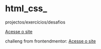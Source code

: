 # html_css_
 projectos/exercícios/desafios


<a href="https://jeovani2002.github.io/html_css_/desafios_resolvidos/d001_android/index.html">Acesse o site</a>

challeng from frontendmentor:
<a href="https://jeovani2002.github.io/html_css_/desafios_resolvidos/d002/index.html">Acesse o site</a>
